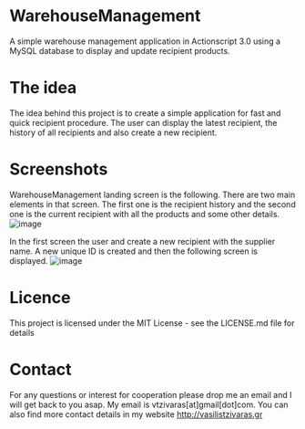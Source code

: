 # WarehouseManagement
A simple warehouse management application in Actionscript 3.0 using a MySQL database to display and update recipient products.

# The idea
The idea behind this project is to create a simple application for fast and quick recipient procedure. The user can display the latest recipient, the history of all recipients and also create a new recipient.

# Screenshots
WarehouseManagement landing screen is the following. There are two main elements in that screen. The first one is the recipient history and the second one is the current recipient with all the products and some other details.
![image]()

In the first screen the user and create a new recipient with the supplier name. A new unique ID is created and then the following screen is displayed. 
![image]()

# Licence
This project is licensed under the MIT License - see the LICENSE.md file for details

# Contact
For any questions or interest for cooperation please drop me an email and I will get back to you asap. My email is vtzivaras[at]gmail[dot]com. You can also find more contact details in my website http://vasilistzivaras.gr
